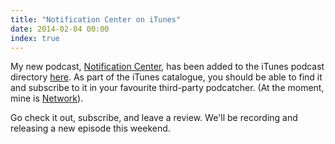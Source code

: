 ```yaml
---
title: "Notification Center on iTunes"
date: 2014-02-04 00:00
index: true
---
```


My new podcast, [Notification Center](http://notificationcenter.tv), has been added to the iTunes podcast directory [here](https://itunes.apple.com/us/podcast/notification-center/id812164680). As part of the iTunes catalogue, you should be able to find it and subscribe to it in your favourite third-party podcatcher. (At the moment, mine is [Network](https://itunes.apple.com/ca/app/network-podcasts-client/id723422355?mt=8&uo=4&at=1l3v6zC)).

Go check it out, subscribe, and leave a review. We'll be recording and releasing a new episode this weekend.

<!-- more -->

